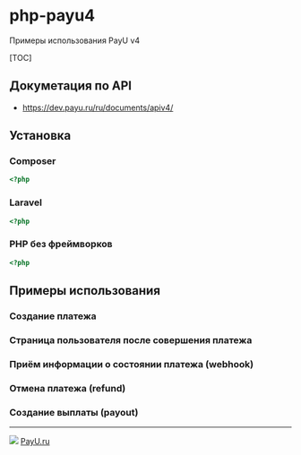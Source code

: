 # php-payu4
Примеры использования PayU v4

[TOC]

## Докуметация по API
- https://dev.payu.ru/ru/documents/apiv4/

## Установка
### Composer
```php
<?php

```
### Laravel
```php
<?php

```
### PHP без фреймворков
```php
<?php

```
## Примеры использования
### Создание платежа

### Страница пользователя после совершения платежа

### Приём информации о состоянии платежа (webhook)

### Отмена платежа (refund)

### Создание выплаты (payout)

-------------
![](https://www.nco-payu.ru/media/images/global/payu@2x.png)
[PayU.ru](https://PayU.ru/ "Платёжная система для сайтов и не только")
